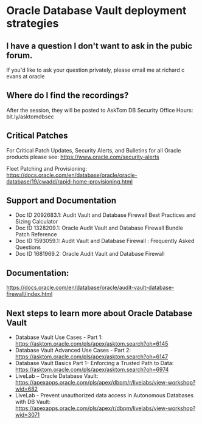 # Oracle Database Vault deployment strategies

## I have a question I don't want to ask in the pubic forum. 

If you'd like to ask your question privately, please email me at richard c evans at oracle

## Where do I find the recordings? 

After the session, they will be posted to AskTom DB Security Office Hours: bit.ly/asktomdbsec

## Critical Patches

For Critical Patch Updates, Security Alerts, and Bulletins for all Oracle products please see: https://www.oracle.com/security-alerts

Fleet Patching and Provisioning: https://docs.oracle.com/en/database/oracle/oracle-database/19/cwadd/rapid-home-provisioning.html

## Support and Documentation

- Doc ID 2092683.1: Audit Vault and Database Firewall Best Practices and Sizing Calculator
- Doc ID 1328209.1: Oracle Audit Vault and Database Firewall Bundle Patch Reference
- Doc ID 1593059.1: Audit Vault and Database Firewall : Frequently Asked Questions
- Doc ID 1681969.2: Oracle Audit Vault and Database Firewall

## Documentation: 

https://docs.oracle.com/en/database/oracle/audit-vault-database-firewall/index.html

## Next steps to learn more about Oracle Database Vault 

- Database Vault Use Cases - Part 1: https://asktom.oracle.com/pls/apex/asktom.search?oh=6145
- Database Vault Advanced Use Cases - Part 2: https://asktom.oracle.com/pls/apex/asktom.search?oh=6147
- Database Vault Basics Part 1- Enforcing a Trusted Path to Data: https://asktom.oracle.com/pls/apex/asktom.search?oh=6974
- LiveLab – Oracle Database Vault: https://apexapps.oracle.com/pls/apex/dbpm/r/livelabs/view-workshop?wid=682
- LiveLab - Prevent unauthorized data access in Autonomous Databases with DB Vault: https://apexapps.oracle.com/pls/apex/r/dbpm/livelabs/view-workshop?wid=3071


  
 




